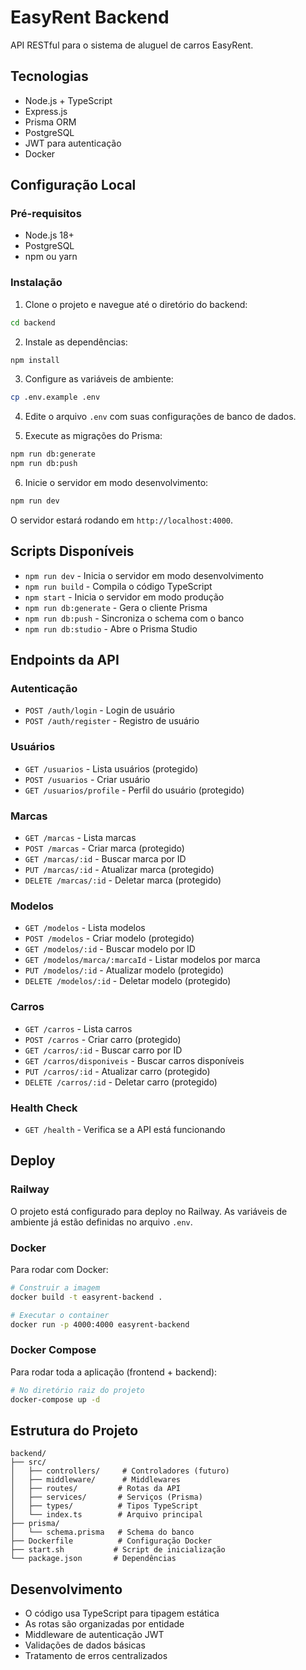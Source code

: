# EasyRent Backend

API RESTful para o sistema de aluguel de carros EasyRent.

## Tecnologias

- Node.js + TypeScript
- Express.js
- Prisma ORM
- PostgreSQL
- JWT para autenticação
- Docker

## Configuração Local

### Pré-requisitos

- Node.js 18+
- PostgreSQL
- npm ou yarn

### Instalação

1. Clone o projeto e navegue até o diretório do backend:
```bash
cd backend
```

2. Instale as dependências:
```bash
npm install
```

3. Configure as variáveis de ambiente:
```bash
cp .env.example .env
```

4. Edite o arquivo `.env` com suas configurações de banco de dados.

5. Execute as migrações do Prisma:
```bash
npm run db:generate
npm run db:push
```

6. Inicie o servidor em modo desenvolvimento:
```bash
npm run dev
```

O servidor estará rodando em `http://localhost:4000`.

## Scripts Disponíveis

- `npm run dev` - Inicia o servidor em modo desenvolvimento
- `npm run build` - Compila o código TypeScript
- `npm start` - Inicia o servidor em modo produção
- `npm run db:generate` - Gera o cliente Prisma
- `npm run db:push` - Sincroniza o schema com o banco
- `npm run db:studio` - Abre o Prisma Studio

## Endpoints da API

### Autenticação
- `POST /auth/login` - Login de usuário
- `POST /auth/register` - Registro de usuário

### Usuários
- `GET /usuarios` - Lista usuários (protegido)
- `POST /usuarios` - Criar usuário
- `GET /usuarios/profile` - Perfil do usuário (protegido)

### Marcas
- `GET /marcas` - Lista marcas
- `POST /marcas` - Criar marca (protegido)
- `GET /marcas/:id` - Buscar marca por ID
- `PUT /marcas/:id` - Atualizar marca (protegido)
- `DELETE /marcas/:id` - Deletar marca (protegido)

### Modelos
- `GET /modelos` - Lista modelos
- `POST /modelos` - Criar modelo (protegido)
- `GET /modelos/:id` - Buscar modelo por ID
- `GET /modelos/marca/:marcaId` - Listar modelos por marca
- `PUT /modelos/:id` - Atualizar modelo (protegido)
- `DELETE /modelos/:id` - Deletar modelo (protegido)

### Carros
- `GET /carros` - Lista carros
- `POST /carros` - Criar carro (protegido)
- `GET /carros/:id` - Buscar carro por ID
- `GET /carros/disponiveis` - Buscar carros disponíveis
- `PUT /carros/:id` - Atualizar carro (protegido)
- `DELETE /carros/:id` - Deletar carro (protegido)

### Health Check
- `GET /health` - Verifica se a API está funcionando

## Deploy

### Railway

O projeto está configurado para deploy no Railway. As variáveis de ambiente já estão definidas no arquivo `.env`.

### Docker

Para rodar com Docker:

```bash
# Construir a imagem
docker build -t easyrent-backend .

# Executar o container
docker run -p 4000:4000 easyrent-backend
```

### Docker Compose

Para rodar toda a aplicação (frontend + backend):

```bash
# No diretório raiz do projeto
docker-compose up -d
```

## Estrutura do Projeto

```
backend/
├── src/
│   ├── controllers/     # Controladores (futuro)
│   ├── middleware/      # Middlewares
│   ├── routes/         # Rotas da API
│   ├── services/       # Serviços (Prisma)
│   ├── types/          # Tipos TypeScript
│   └── index.ts        # Arquivo principal
├── prisma/
│   └── schema.prisma   # Schema do banco
├── Dockerfile          # Configuração Docker
├── start.sh           # Script de inicialização
└── package.json       # Dependências
```

## Desenvolvimento

- O código usa TypeScript para tipagem estática
- As rotas são organizadas por entidade
- Middleware de autenticação JWT
- Validações de dados básicas
- Tratamento de erros centralizados